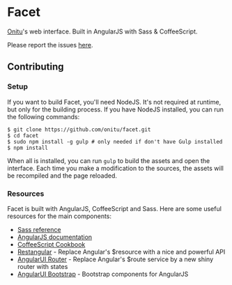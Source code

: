 # Facet

[Onitu](https://github.com/onitu/onitu)'s web interface. Built in AngularJS with Sass & CoffeeScript.

Please report the issues [here](https://github.com/onitu/onitu/issues).

## Contributing

### Setup

If you want to build Facet, you'll need NodeJS. It's not required at runtime, but only for the building process. If you have NodeJS installed, you can run the following commands:

```shell
$ git clone https://github.com/onitu/facet.git
$ cd facet
$ sudo npm install -g gulp # only needed if don't have Gulp installed
$ npm install
```

When all is installed, you can run `gulp` to build the assets and open the interface. Each time you make a modification to the sources, the assets will be recompiled and the page reloaded.

### Resources

Facet is built with AngularJS, CoffeeScript and Sass. Here are some useful resources for the main components:

- [Sass reference](http://sass-lang.com/documentation/file.SASS_REFERENCE.html)
- [AngularJS documentation](https://docs.angularjs.org/api)
- [CoffeeScript Cookbook](http://coffeescriptcookbook.com/)
- [Restangular](https://github.com/mgonto/restangular) - Replace Angular's $resource with a nice and powerful API
- [AngularUI Router](https://github.com/angular-ui/ui-router) - Replace Angular's $route service by a new shiny router with states
- [AngularUI Bootstrap](http://angular-ui.github.io/bootstrap/) - Bootstrap components for AngularJS
